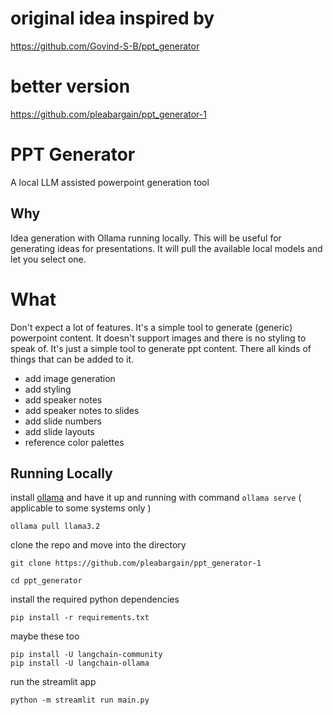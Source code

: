 
#  original idea inspired by 
https://github.com/Govind-S-B/ppt_generator

# better version
https://github.com/pleabargain/ppt_generator-1


# PPT Generator
A local LLM assisted powerpoint generation tool 

## Why  
Idea generation with Ollama running locally. This will be useful for generating ideas for presentations. It will pull the available local models and let you select one.

# What
Don't expect a lot of features. It's a simple tool to generate (generic) powerpoint content. It doesn't support images and there is no styling to speak of. It's just a simple tool to generate ppt content. There all kinds of things that can be added to it.

* add image generation
* add styling
* add speaker notes
* add speaker notes to slides
* add slide numbers
* add slide layouts
* reference color palettes



## Running Locally
install [ollama](https://ollama.ai/download)
and have it up and running with command `ollama serve` ( applicable to some systems only )  



```
ollama pull llama3.2
```


clone the repo and move into the directory

```
git clone https://github.com/pleabargain/ppt_generator-1
```


```
cd ppt_generator
```

install the required python dependencies

```
pip install -r requirements.txt
```

maybe these too

```
pip install -U langchain-community
pip install -U langchain-ollama
```


run the streamlit app

```
python -m streamlit run main.py
```

